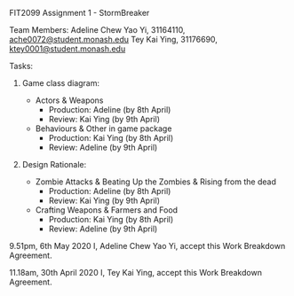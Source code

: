 FIT2099 Assignment 1 - StormBreaker

Team Members:
Adeline Chew Yao Yi, 31164110, ache0072@student.monash.edu
Tey Kai Ying, 31176690, ktey0001@student.monash.edu

Tasks:
1. Game class diagram:
    - Actors & Weapons
        * Production: Adeline (by 8th April)
        * Review: Kai Ying (by 9th April)
    - Behaviours & Other in game package
        * Production: Kai Ying (by 8th April)
        * Review: Adeline (by 9th April)

1. Design Rationale:
    - Zombie Attacks & Beating Up the Zombies & Rising from the dead
        * Production: Adeline (by 8th April)
        * Review: Kai Ying (by 9th April)
    - Crafting Weapons & Farmers and Food
        * Production: Kai Ying (by 8th April)
        * Review: Adeline (by 9th April)

9.51pm, 6th May 2020
I, Adeline Chew Yao Yi, accept this Work Breakdown Agreement.

11.18am, 30th April 2020
I, Tey Kai Ying, accept this Work Breakdown Agreement.

